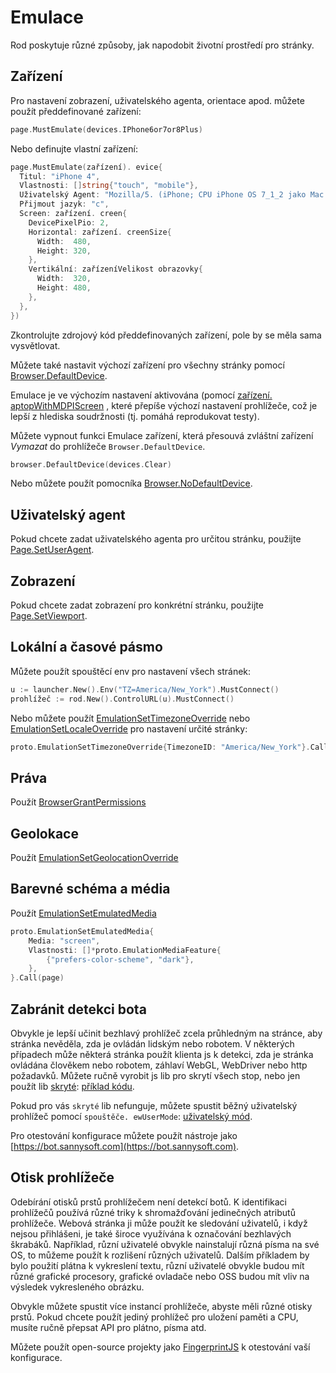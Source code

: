 # Emulace

Rod poskytuje různé způsoby, jak napodobit životní prostředí pro stránky.

## Zařízení

Pro nastavení zobrazení, uživatelského agenta, orientace apod. můžete použít předdefinované zařízení:

```go
page.MustEmulate(devices.IPhone6or7or8Plus)
```

Nebo definujte vlastní zařízení:

```go
page.MustEmulate(zařízení). evice{
  Titul: "iPhone 4",
  Vlastnosti: []string{"touch", "mobile"},
  Uživatelský Agent: "Mozilla/5. (iPhone; CPU iPhone OS 7_1_2 jako Mac OS X)",
  Přijmout jazyk: "c",
  Screen: zařízení. creen{
    DevicePixelPio: 2,
    Horizontal: zařízení. creenSize{
      Width:  480,
      Height: 320,
    },
    Vertikální: zařízeníVelikost obrazovky{
      Width:  320,
      Height: 480,
    },
  },
})
```

Zkontrolujte zdrojový kód předdefinovaných zařízení, pole by se měla sama vysvětlovat.

Můžete také nastavit výchozí zařízení pro všechny stránky pomocí [Browser.DefaultDevice](https://pkg.go.dev/github.com/go-rod/rod#Browser.DefaultDevice).

Emulace je ve výchozím nastavení aktivována (pomocí [zařízení. aptopWithMDPIScreen](https://github.com/go-rod/rod/blob/bc44c39c9b4352c15d00bef6f6a1071205d2c388/lib/devices/list.go#L616) , které přepíše výchozí nastavení prohlížeče, což je lepší z hlediska soudržnosti (tj. pomáhá reprodukovat testy).

Můžete vypnout funkci Emulace zařízení, která přesouvá zvláštní zařízení _Vymazat_ do prohlížeče `Browser.DefaultDevice`.

```go
browser.DefaultDevice(devices.Clear)
```

Nebo můžete použít pomocníka [Browser.NoDefaultDevice](https://pkg.go.dev/github.com/go-rod/rod#Browser.NoDefaultDevice).

## Uživatelský agent

Pokud chcete zadat uživatelského agenta pro určitou stránku, použijte [Page.SetUserAgent](https://pkg.go.dev/github.com/go-rod/rod#Page.SetUserAgent).

## Zobrazení

Pokud chcete zadat zobrazení pro konkrétní stránku, použijte [Page.SetViewport](https://pkg.go.dev/github.com/go-rod/rod#Page.SetViewport).

## Lokální a časové pásmo

Můžete použít spouštěcí env pro nastavení všech stránek:

```go
u := launcher.New().Env("TZ=America/New_York").MustConnect()
prohlížeč := rod.New().ControlURL(u).MustConnect()
```

Nebo můžete použít [EmulationSetTimezoneOverride](https://pkg.go.dev/github.com/go-rod/rod/lib/proto#EmulationSetTimezoneOverride) nebo [EmulationSetLocaleOverride](https://pkg.go.dev/github.com/go-rod/rod/lib/proto#EmulationSetLocaleOverride) pro nastavení určité stránky:

```go
proto.EmulationSetTimezoneOverride{TimezoneID: "America/New_York"}.Call(strana)
```

## Práva

Použít [BrowserGrantPermissions](https://pkg.go.dev/github.com/go-rod/rod/lib/proto#BrowserGrantPermissions)

## Geolokace

Použít [EmulationSetGeolocationOverride](https://pkg.go.dev/github.com/go-rod/rod/lib/proto#EmulationSetGeolocationOverride)

## Barevné schéma a média

Použít [EmulationSetEmulatedMedia](https://pkg.go.dev/github.com/go-rod/rod/lib/proto#EmulationSetEmulatedMedia)

```go
proto.EmulationSetEmulatedMedia{
    Media: "screen",
    Vlastnosti: []*proto.EmulationMediaFeature{
        {"prefers-color-scheme", "dark"},
    },
}.Call(page)
```

## Zabránit detekci bota

Obvykle je lepší učinit bezhlavý prohlížeč zcela průhledným na stránce, aby stránka nevěděla, zda je ovládán lidským nebo robotem. V některých případech může některá stránka použít klienta js k detekci, zda je stránka ovládána člověkem nebo robotem, záhlaví WebGL, WebDriver nebo http požadavků. Můžete ručně vyrobit js lib pro skrytí všech stop, nebo jen použít lib [skryté](https://github.com/go-rod/stealth): [příklad kódu](https://github.com/go-rod/stealth/blob/master/examples_test.go).

Pokud pro vás `skryté` lib nefunguje, můžete spustit běžný uživatelský prohlížeč pomocí `spouštěče. ewUserMode`: [uživatelský mód](custom-launch.md?id=user-mode).

Pro otestování konfigurace můžete použít nástroje jako [https://bot.sannysoft.com](https://bot.sannysoft.com).

## Otisk prohlížeče

Odebírání otisků prstů prohlížečem není detekcí botů. K identifikaci prohlížečů používá různé triky k shromažďování jedinečných atributů prohlížeče. Webová stránka ji může použít ke sledování uživatelů, i když nejsou přihlášeni, je také široce využívána k označování bezhlavých škrabáků. Například, různí uživatelé obvykle nainstalují různá písma na své OS, to můžeme použít k rozlišení různých uživatelů. Dalším příkladem by bylo použití plátna k vykreslení textu, různí uživatelé obvykle budou mít různé grafické procesory, grafické ovladače nebo OSS budou mít vliv na výsledek vykresleného obrázku.

Obvykle můžete spustit více instancí prohlížeče, abyste měli různé otisky prstů. Pokud chcete použít jediný prohlížeč pro uložení paměti a CPU, musíte ručně přepsat API pro plátno, písma atd.

Můžete použít open-source projekty jako [FingerprintJS](https://github.com/fingerprintjs/fingerprintjs/) k otestování vaší konfigurace.

